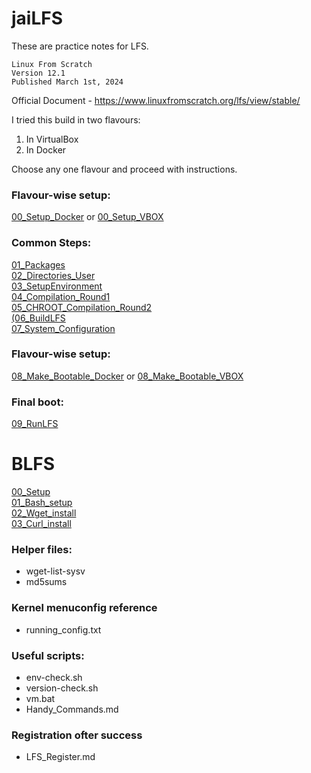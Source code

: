 # jaiLFS

These are practice notes for LFS.

```
Linux From Scratch
Version 12.1
Published March 1st, 2024
```
Official Document - https://www.linuxfromscratch.org/lfs/view/stable/  


I tried this build in two flavours:
1. In VirtualBox
2. In Docker 

Choose any one flavour and proceed with instructions.


### Flavour-wise setup:  
[00_Setup_Docker](LFS/00_Setup_Docker.md) or [00_Setup_VBOX](LFS/00_Setup_VBOX.md)  

### Common Steps:  
[01_Packages](LFS/01_Packages.md)  
[02_Directories_User](LFS/02_Directories_User.md)  
[03_SetupEnvironment](LFS/03_SetupEnvironment.md)  
[04_Compilation_Round1](LFS/04_Compilation_Round1.md)  
[05_CHROOT_Compilation_Round2](LFS/05_CHROOT_Compilation_Round2.md)  
[(06_BuildLFS](LFS/06_BuildLFS.md)  
[07_System_Configuration](LFS/07_System_Configuration.md)  

### Flavour-wise setup:  
[08_Make_Bootable_Docker](LFS/08_Make_Bootable_Docker.md) or 
[08_Make_Bootable_VBOX](LFS/08_Make_Bootable_VBOX.md)  

### Final boot:  
[09_RunLFS](LFS/09_RunLFS.md)  

# BLFS

[00_Setup](BLFS/00_Setup.md)  
[01_Bash_setup](BLFS/01_Bash_setup.md)  
[02_Wget_install](BLFS/02_Wget_install.md)  
[03_Curl_install](BLFS/03_Curl_install.md)  

### Helper files:  
- wget-list-sysv  
- md5sums  

### Kernel menuconfig reference
- running_config.txt


### Useful scripts:  
- env-check.sh  
- version-check.sh  
- vm.bat  
- Handy_Commands.md

### Registration ofter success
- LFS_Register.md




